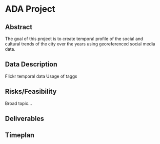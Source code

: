 # ADA Project
## Abstract
The goal of this project is to create temporal profile of the social and cultural trends of the city over the years using georeferenced social media data. 
## Data Description
Flickr temporal data
Usage of taggs
## Risks/Feasibility
Broad topic...
## Deliverables
## Timeplan


